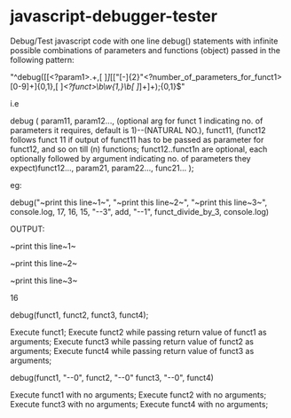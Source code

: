 # javascript-debugger-tester
Debug/Test javascript code with one line debug() statements with infinite possible combinations of parameters and functions (object) passed in the following pattern:

"^debug([[<?param1>.+,[ ]*]*[["[-]{2}"<?number_of_parameters_for_funct1>[0-9]+]{0,1},[ ]*<?funct>\b\w{1,}\b[ ]*]+]+);{0,1}$"

i.e

debug ( param11, param12..., (optional arg for funct 1 indicating no. of parameters it requires, default is 1)--(NATURAL NO.), funct11, (funct12 follows funct 11 if output of funct11 has to be passed as parameter for funct12, and so on till (n) functions; funct12..funct1n are optional, each optionally followed by argument indicating no. of parameters they expect)funct12..., param21, param22..., func21... );

eg:

debug("~print this line~1~", "~print this line~2~", "~print this line~3~", console.log, 17, 16, 15, "--3", add, "--1", funct_divide_by_3, console.log)

OUTPUT:

~print this line~1~

~print this line~2~

~print this line~3~

16

debug(funct1, funct2, funct3, funct4);

Execute funct1; Execute funct2 while passing return value of funct1 as arguments; Execute funct3 while passing return value of funct2 as arguments; Execute funct4 while passing return value of funct3 as arguments;

debug(funct1, "--0", funct2, "--0" funct3, "--0", funct4)

Execute funct1 with no arguments; Execute funct2 with no arguments; Execute funct3 with no arguments; Execute funct4 with no arguments;
